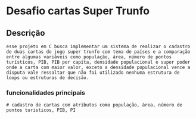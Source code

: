 # Desafio cartas Super Trunfo

## Descrição
    esse projeto em C busca implementar um sistema de realizar o cadastro de duas cartas do jogo super trunfo com tema de países e a comparação entre algumas variáveis como população, área, número de pontos turísticos, PIB, PIB per capita, densidade populacional e super poder onde a carta com maior valor, exceto a densidade populacional vence a disputa vale ressaltar que não foi utilizado nenhuma estrutura de loops ou estruturas de decisão.

### funcionalidades principais
    # cadastro de cartas com atributos como população, área, número de pontos turisticos, PIB, PI
